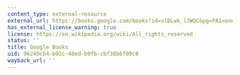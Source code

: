 ```yaml
---
content_type: external-resource
external_url: https://books.google.com/books?id=slDLwk_lJWQC&pg=PA1=onepage#v=onepage&q&f=false
has_external_license_warning: true
license: https://en.wikipedia.org/wiki/All_rights_reserved
status: ''
title: Google Books
uid: 96249cb4-b92c-48ed-b9fb-cbf38b6f09c8
wayback_url: ''
---
```

